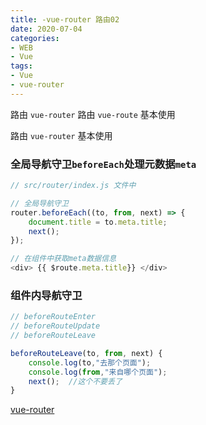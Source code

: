 ```yaml
---
title: -vue-router 路由02
date: 2020-07-04
categories: 
- WEB
- Vue
tags:
- Vue
- vue-router
---
```

路由 `vue-router`
路由 `vue-route` 基本使用

路由 `vue-router` 基本使用

<!-- more -->

### 全局导航守卫`beforeEach`处理元数据`meta`

```javascript
// src/router/index.js 文件中

// 全局导航守卫
router.beforeEach((to, from, next) => {
    document.title = to.meta.title;
    next();
});

// 在组件中获取meta数据信息
<div> {{ $route.meta.title}} </div>
```

### 组件内导航守卫

```javascript
// beforeRouteEnter
// beforeRouteUpdate 
// beforeRouteLeave

beforeRouteLeave(to, from, next) {
    console.log(to,"去那个页面");
    console.log(from,"来自哪个页面");
    next();  //这个不要丢了
}

```







 [vue-router](https://router.vuejs.org/zh/api/#tag "vue-router")





























